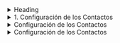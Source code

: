 

<details>
<summary>Heading</summary>
<ul>
<li> markdown list 1</li>
<ul>
<li> nested list 1</li>
<li> nested list 2</li>
</ul>
<li> markdown list 2</li>
</ul>
</details>


<details>
<summary>
1. Configuración de los Contactos
</summary>


<details>
<summary>
              1.1 Importar contactos
</summary>
[dads](google.com)
  
                [Paso 1. Ir al sector de los archivos de contactos en las nubes](https://github.com/Funpei/chatBot/tree/master/Configuraciones)

                *Paso 2.* Ejectutar el programa que efecúa la importación de contactos
                ir al escritorio y hacer clic en el acceso directo llamado <Cargar_Contactos>

              



</details>

<p>



```python
print("hello world!")
```

</p>
</details>



<details>
<summary>
Configuración de los Contactos
</summary>
<p>
#### yes, even hidden code blocks!

```python
print("hello world!")
```

</p>
</details>




<details>
<summary>
Configuración de los Contactos
</summary>
<p>
#### yes, even hidden code blocks!

```python
print("hello world!")
```

</p>
</details>
